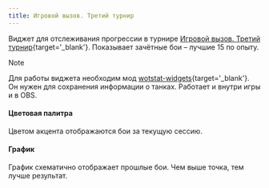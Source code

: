 ```yaml
---
title: Игровой вызов. Третий турнир
---
```


Виджет для отслеживания прогрессии в турнире [Игровой вызов. Третий турнир](https://challenge.tanki.su/challenge/916){target='_blank'}. Показывает зачётные бои – лучшие 15 по опыту.

> [!NOTE]
> Для работы виджета необходим мод [wotstat-widgets](https://github.com/WOT-STAT/wotstat-widgets){target='_blank'}. Он нужен для сохранения информации о танках.
> Работает и внутри игры и в OBS. 
<!-- > Если вы не хотите ставить моды, то можете попробовать [виджет по нику игрока](/iframe/preview/tournament/rtk/random-nickname). -->

#### Цветовая палитра
Цветом акцента отображаются бои за текущую сессию.

#### График
График схематично отображает прошлые бои. Чем выше точка, тем лучше результат.